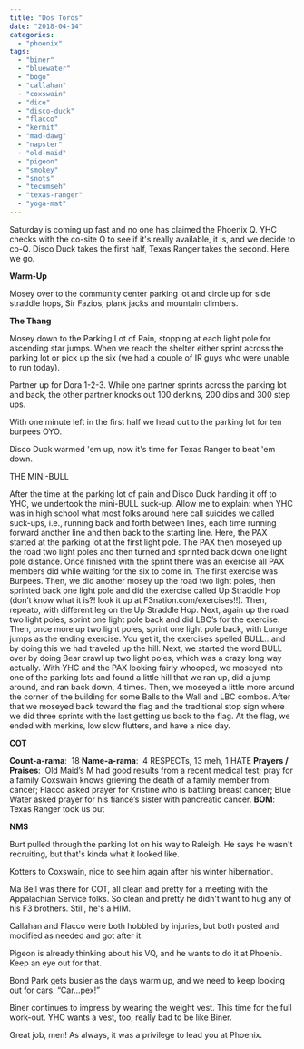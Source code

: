 ```yaml
---
title: "Dos Toros"
date: "2018-04-14"
categories: 
  - "phoenix"
tags: 
  - "biner"
  - "bluewater"
  - "bogo"
  - "callahan"
  - "coxswain"
  - "dice"
  - "disco-duck"
  - "flacco"
  - "kermit"
  - "mad-dawg"
  - "napster"
  - "old-maid"
  - "pigeon"
  - "smokey"
  - "snots"
  - "tecumseh"
  - "texas-ranger"
  - "yoga-mat"
---
```


Saturday is coming up fast and no one has claimed the Phoenix Q. YHC checks with the co-site Q to see if it's really available, it is, and we decide to co-Q. Disco Duck takes the first half, Texas Ranger takes the second. Here we go.

**Warm-Up**

Mosey over to the community center parking lot and circle up for side straddle hops, Sir Fazios, plank jacks and mountain climbers.

**The Thang**

Mosey down to the Parking Lot of Pain, stopping at each light pole for ascending star jumps. When we reach the shelter either sprint across the parking lot or pick up the six (we had a couple of IR guys who were unable to run today).

Partner up for Dora 1-2-3. While one partner sprints across the parking lot and back, the other partner knocks out 100 derkins, 200 dips and 300 step ups.

With one minute left in the first half we head out to the parking lot for ten burpees OYO.

Disco Duck warmed 'em up, now it's time for Texas Ranger to beat 'em down.

THE MINI-BULL

After the time at the parking lot of pain and Disco Duck handing it off to YHC, we undertook the mini-BULL suck-up. Allow me to explain: when YHC was in high school what most folks around here call suicides we called suck-ups, i.e., running back and forth between lines, each time running forward another line and then back to the starting line. Here, the PAX started at the parking lot at the first light pole. The PAX then moseyed up the road two light poles and then turned and sprinted back down one light pole distance. Once finished with the sprint there was an exercise all PAX members did while waiting for the six to come in. The first exercise was Burpees. Then, we did another mosey up the road two light poles, then sprinted back one light pole and did the exercise called Up Straddle Hop (don’t know what it is?! look it up at F3nation.com/exercises!!). Then, repeato, with different leg on the Up Straddle Hop. Next, again up the road two light poles, sprint one light pole back and did LBC’s for the exercise. Then, once more up two light poles, sprint one light pole back, with Lunge jumps as the ending exercise. You get it, the exercises spelled BULL…and by doing this we had traveled up the hill. Next, we started the word BULL over by doing Bear crawl up two light poles, which was a crazy long way actually. With YHC and the PAX looking fairly whooped, we moseyed into one of the parking lots and found a little hill that we ran up, did a jump around, and ran back down, 4 times. Then, we moseyed a little more around the corner of the building for some Balls to the Wall and LBC combos. After that we moseyed back toward the flag and the traditional stop sign where we did three sprints with the last getting us back to the flag. At the flag, we ended with merkins, low slow flutters, and have a nice day.

**COT**

**Count-a-rama**:  18 **Name-a-rama**:  4 RESPECTs, 13 meh, 1 HATE **Prayers / Praises**:  Old Maid’s M had good results from a recent medical test; pray for a family Coxswain knows grieving the death of a family member from cancer; Flacco asked prayer for Kristine who is battling breast cancer; Blue Water asked prayer for his fiancé’s sister with pancreatic cancer. **BOM**:  Texas Ranger took us out

**NMS**

Burt pulled through the parking lot on his way to Raleigh. He says he wasn't recruiting, but that's kinda what it looked like.

Kotters to Coxswain, nice to see him again after his winter hibernation.

Ma Bell was there for COT, all clean and pretty for a meeting with the Appalachian Service folks. So clean and pretty he didn't want to hug any of his F3 brothers. Still, he's a HIM.

Callahan and Flacco were both hobbled by injuries, but both posted and modified as needed and got after it.

Pigeon is already thinking about his VQ, and he wants to do it at Phoenix. Keep an eye out for that.

Bond Park gets busier as the days warm up, and we need to keep looking out for cars. “Car…pex!”

Biner continues to impress by wearing the weight vest. This time for the full work-out. YHC wants a vest, too, really bad to be like Biner.

Great job, men! As always, it was a privilege to lead you at Phoenix.
